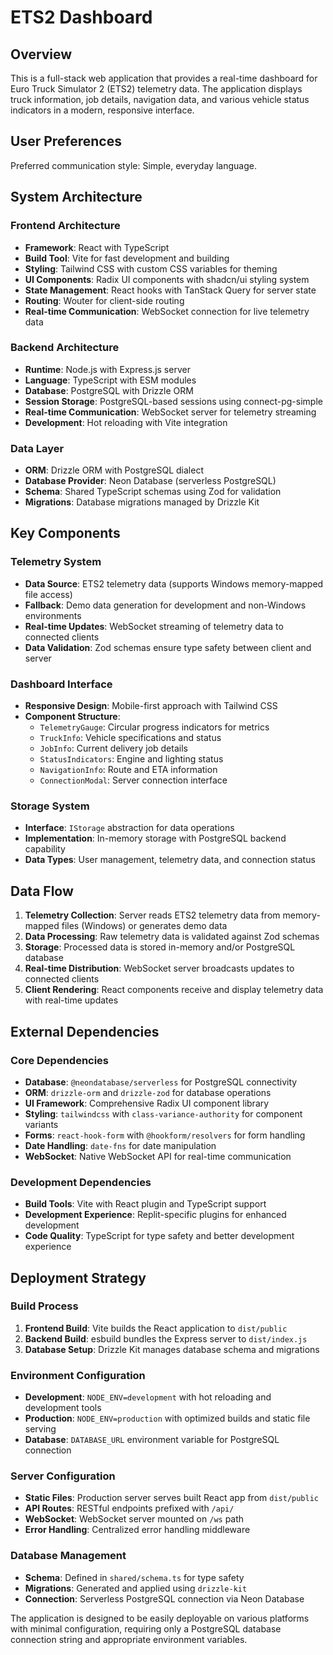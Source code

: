 # ETS2 Dashboard

## Overview

This is a full-stack web application that provides a real-time dashboard for Euro Truck Simulator 2 (ETS2) telemetry data. The application displays truck information, job details, navigation data, and various vehicle status indicators in a modern, responsive interface.

## User Preferences

Preferred communication style: Simple, everyday language.

## System Architecture

### Frontend Architecture
- **Framework**: React with TypeScript
- **Build Tool**: Vite for fast development and building
- **Styling**: Tailwind CSS with custom CSS variables for theming
- **UI Components**: Radix UI components with shadcn/ui styling system
- **State Management**: React hooks with TanStack Query for server state
- **Routing**: Wouter for client-side routing
- **Real-time Communication**: WebSocket connection for live telemetry data

### Backend Architecture
- **Runtime**: Node.js with Express.js server
- **Language**: TypeScript with ESM modules
- **Database**: PostgreSQL with Drizzle ORM
- **Session Storage**: PostgreSQL-based sessions using connect-pg-simple
- **Real-time Communication**: WebSocket server for telemetry streaming
- **Development**: Hot reloading with Vite integration

### Data Layer
- **ORM**: Drizzle ORM with PostgreSQL dialect
- **Database Provider**: Neon Database (serverless PostgreSQL)
- **Schema**: Shared TypeScript schemas using Zod for validation
- **Migrations**: Database migrations managed by Drizzle Kit

## Key Components

### Telemetry System
- **Data Source**: ETS2 telemetry data (supports Windows memory-mapped file access)
- **Fallback**: Demo data generation for development and non-Windows environments
- **Real-time Updates**: WebSocket streaming of telemetry data to connected clients
- **Data Validation**: Zod schemas ensure type safety between client and server

### Dashboard Interface
- **Responsive Design**: Mobile-first approach with Tailwind CSS
- **Component Structure**: 
  - `TelemetryGauge`: Circular progress indicators for metrics
  - `TruckInfo`: Vehicle specifications and status
  - `JobInfo`: Current delivery job details
  - `StatusIndicators`: Engine and lighting status
  - `NavigationInfo`: Route and ETA information
  - `ConnectionModal`: Server connection interface

### Storage System
- **Interface**: `IStorage` abstraction for data operations
- **Implementation**: In-memory storage with PostgreSQL backend capability
- **Data Types**: User management, telemetry data, and connection status

## Data Flow

1. **Telemetry Collection**: Server reads ETS2 telemetry data from memory-mapped files (Windows) or generates demo data
2. **Data Processing**: Raw telemetry data is validated against Zod schemas
3. **Storage**: Processed data is stored in-memory and/or PostgreSQL database
4. **Real-time Distribution**: WebSocket server broadcasts updates to connected clients
5. **Client Rendering**: React components receive and display telemetry data with real-time updates

## External Dependencies

### Core Dependencies
- **Database**: `@neondatabase/serverless` for PostgreSQL connectivity
- **ORM**: `drizzle-orm` and `drizzle-zod` for database operations
- **UI Framework**: Comprehensive Radix UI component library
- **Styling**: `tailwindcss` with `class-variance-authority` for component variants
- **Forms**: `react-hook-form` with `@hookform/resolvers` for form handling
- **Date Handling**: `date-fns` for date manipulation
- **WebSocket**: Native WebSocket API for real-time communication

### Development Dependencies
- **Build Tools**: Vite with React plugin and TypeScript support
- **Development Experience**: Replit-specific plugins for enhanced development
- **Code Quality**: TypeScript for type safety and better development experience

## Deployment Strategy

### Build Process
1. **Frontend Build**: Vite builds the React application to `dist/public`
2. **Backend Build**: esbuild bundles the Express server to `dist/index.js`
3. **Database Setup**: Drizzle Kit manages database schema and migrations

### Environment Configuration
- **Development**: `NODE_ENV=development` with hot reloading and development tools
- **Production**: `NODE_ENV=production` with optimized builds and static file serving
- **Database**: `DATABASE_URL` environment variable for PostgreSQL connection

### Server Configuration
- **Static Files**: Production server serves built React app from `dist/public`
- **API Routes**: RESTful endpoints prefixed with `/api/`
- **WebSocket**: WebSocket server mounted on `/ws` path
- **Error Handling**: Centralized error handling middleware

### Database Management
- **Schema**: Defined in `shared/schema.ts` for type safety
- **Migrations**: Generated and applied using `drizzle-kit`
- **Connection**: Serverless PostgreSQL connection via Neon Database

The application is designed to be easily deployable on various platforms with minimal configuration, requiring only a PostgreSQL database connection string and appropriate environment variables.